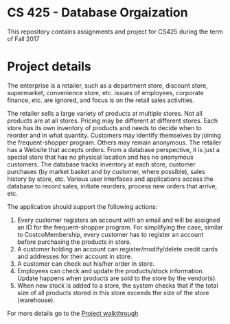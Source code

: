 # CS 425 - Database Orgaization

This repository contains assignments and project for CS425 during the term of Fall 2017

# Project details

The enterprise is a retailer, such as a department store, discount store, supermarket, convenience store, etc. issues of employees, corporate finance, etc. are ignored, and focus is on the retail sales activities.

The retailer sells a large variety of products at multiple stores. Not all products are at all stores. Pricing may be different at different stores. Each store has its own inventory of products and needs to decide when to reorder and in what quantity. Customers may identify themselves by joining the frequent-shopper program. Others may remain anonymous. The retailer has a Website that accepts orders. From a database perspective, it is just a special store that has no physical location and has no anonymous customers. The database tracks inventory at each store, customer purchases (by market basket and by customer, where possible), sales history by store, etc. Various user interfaces and applications access the database to record sales, initiate reorders, process new orders that arrive, etc.

The application should support the following actions:
1. Every customer registers an account with an email and will be assigned an ID for the frequent-shopper program. For simplifying the case, similar to CostcoMembership, every customer has to register an account before purchasing the products in store.
2. A customer holding an account can register/modify/delete credit cards and addresses for their account in store.
3. A customer can check out his/her order in store.
4. Employees can check and update the products/stock information. Update happens when products are sold to the store by the vendor(s).
5. When new stock is added to a store, the system checks that if the total size of all products stored in this store exceeds the size of the store (warehouse).

For more details go to the [Project walkthrough](project/Project%20walkthrough.pdf)
